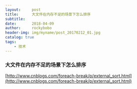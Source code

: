 ```yaml
---
layout:     post
title:      大文件在内存不足的场景下怎么排序
subtitle:   
date:       2018-04-09
author:     rockybobo
header-img: img/myname/post_20170212_01.jpg
catalog: true
tags:
    - 技术
---
```


### 大文件在内存不足的场景下怎么排序

[http://www.cnblogs.com/foreach-break/p/external_sort.html](http://www.cnblogs.com/foreach-break/p/external_sort.html)